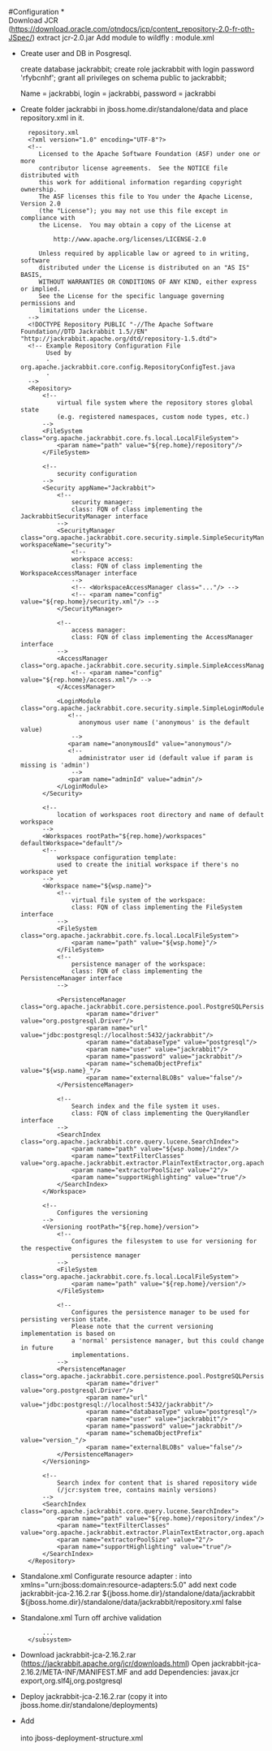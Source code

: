 #Configuration
*	
	Download JCR (https://download.oracle.com/otndocs/jcp/content_repository-2.0-fr-oth-JSpec/) extract jcr-2.0.jar
	Add module to wildfly : 
	module.xml
	<?xml version="1.0" encoding="UTF-8"?>
	<module xmlns="urn:jboss:module:1.5" name="javax.jcr">
		<dependencies>
			<module name="javax.transaction.api" export="true"/>
		</dependencies>
		<resources>
			<resource-root path="jcr-2.0.jar"/>
		</resources>
	</module>

*
	Create user and DB in Posgresql.
	
	create database jackrabbit;
	create role jackrabbit with login password 'rfybcnhf';
	grant all privileges on schema public to jackrabbit;
	
	Name = jackrabbi, login = jackrabbi, password = jackrabbi

*
	Create folder jackrabbi in jboss.home.dir/standalone/data and place repository.xml in it.

		repository.xml
		<?xml version="1.0" encoding="UTF-8"?>
		<!--
		   Licensed to the Apache Software Foundation (ASF) under one or more
		   contributor license agreements.  See the NOTICE file distributed with
		   this work for additional information regarding copyright ownership.
		   The ASF licenses this file to You under the Apache License, Version 2.0
		   (the "License"); you may not use this file except in compliance with
		   the License.  You may obtain a copy of the License at
		 
			   http://www.apache.org/licenses/LICENSE-2.0
		 
		   Unless required by applicable law or agreed to in writing, software
		   distributed under the License is distributed on an "AS IS" BASIS,
		   WITHOUT WARRANTIES OR CONDITIONS OF ANY KIND, either express or implied.
		   See the License for the specific language governing permissions and
		   limitations under the License.
		-->
		<!DOCTYPE Repository PUBLIC "-//The Apache Software Foundation//DTD Jackrabbit 1.5//EN" "http://jackrabbit.apache.org/dtd/repository-1.5.dtd">
		<!-- Example Repository Configuration File
			 Used by
			 - org.apache.jackrabbit.core.config.RepositoryConfigTest.java
			 -
		-->
		<Repository>
			<!--
				virtual file system where the repository stores global state
				(e.g. registered namespaces, custom node types, etc.)
			-->
			<FileSystem class="org.apache.jackrabbit.core.fs.local.LocalFileSystem">
				<param name="path" value="${rep.home}/repository"/>
			</FileSystem>
		 
			<!--
				security configuration
			-->
			<Security appName="Jackrabbit">
				<!--
					security manager:
					class: FQN of class implementing the JackrabbitSecurityManager interface
				-->
				<SecurityManager class="org.apache.jackrabbit.core.security.simple.SimpleSecurityManager" workspaceName="security">
					<!--
					workspace access:
					class: FQN of class implementing the WorkspaceAccessManager interface
					-->
					<!-- <WorkspaceAccessManager class="..."/> -->
					<!-- <param name="config" value="${rep.home}/security.xml"/> -->
				</SecurityManager>
		 
				<!--
					access manager:
					class: FQN of class implementing the AccessManager interface
				-->
				<AccessManager class="org.apache.jackrabbit.core.security.simple.SimpleAccessManager">
					<!-- <param name="config" value="${rep.home}/access.xml"/> -->
				</AccessManager>
		 
				<LoginModule class="org.apache.jackrabbit.core.security.simple.SimpleLoginModule">
				   <!--
					  anonymous user name ('anonymous' is the default value)
					-->
				   <param name="anonymousId" value="anonymous"/>
				   <!--
					  administrator user id (default value if param is missing is 'admin')
					-->
				   <param name="adminId" value="admin"/>
				</LoginModule>
			</Security>
		 
			<!--
				location of workspaces root directory and name of default workspace
			-->
			<Workspaces rootPath="${rep.home}/workspaces" defaultWorkspace="default"/>
			<!--
				workspace configuration template:
				used to create the initial workspace if there's no workspace yet
			-->
			<Workspace name="${wsp.name}">
				<!--
					virtual file system of the workspace:
					class: FQN of class implementing the FileSystem interface
				-->
				<FileSystem class="org.apache.jackrabbit.core.fs.local.LocalFileSystem">
					<param name="path" value="${wsp.home}"/>
				</FileSystem>
				<!--
					persistence manager of the workspace:
					class: FQN of class implementing the PersistenceManager interface
				-->
		 
				<PersistenceManager class="org.apache.jackrabbit.core.persistence.pool.PostgreSQLPersistenceManager">
						<param name="driver" value="org.postgresql.Driver"/>
						<param name="url" value="jdbc:postgresql://localhost:5432/jackrabbit"/>
						<param name="databaseType" value="postgresql"/>
						<param name="user" value="jackrabbit"/>
						<param name="password" value="jackrabbit"/>
						<param name="schemaObjectPrefix" value="${wsp.name}_"/>
						<param name="externalBLOBs" value="false"/>
				</PersistenceManager>
		 
				<!--
					Search index and the file system it uses.
					class: FQN of class implementing the QueryHandler interface
				-->
				<SearchIndex class="org.apache.jackrabbit.core.query.lucene.SearchIndex">
					<param name="path" value="${wsp.home}/index"/>
					<param name="textFilterClasses" value="org.apache.jackrabbit.extractor.PlainTextExtractor,org.apache.jackrabbit.extractor.MsWordTextExtractor,org.apache.jackrabbit.extractor.MsExcelTextExtractor,org.apache.jackrabbit.extractor.MsPowerPointTextExtractor,org.apache.jackrabbit.extractor.PdfTextExtractor,org.apache.jackrabbit.extractor.OpenOfficeTextExtractor,org.apache.jackrabbit.extractor.RTFTextExtractor,org.apache.jackrabbit.extractor.HTMLTextExtractor,org.apache.jackrabbit.extractor.XMLTextExtractor"/>
					<param name="extractorPoolSize" value="2"/>
					<param name="supportHighlighting" value="true"/>
				</SearchIndex>
			</Workspace>
		 
			<!--
				Configures the versioning
			-->
			<Versioning rootPath="${rep.home}/version">
				<!--
					Configures the filesystem to use for versioning for the respective
					persistence manager
				-->
				<FileSystem class="org.apache.jackrabbit.core.fs.local.LocalFileSystem">
					<param name="path" value="${rep.home}/version"/>
				</FileSystem>
		 
				<!--
					Configures the persistence manager to be used for persisting version state.
					Please note that the current versioning implementation is based on
					a 'normal' persistence manager, but this could change in future
					implementations.
				-->
				<PersistenceManager class="org.apache.jackrabbit.core.persistence.pool.PostgreSQLPersistenceManager">
						<param name="driver" value="org.postgresql.Driver"/>
						<param name="url" value="jdbc:postgresql://localhost:5432/jackrabbit"/>
						<param name="databaseType" value="postgresql"/>
						<param name="user" value="jackrabbit"/>
						<param name="password" value="jackrabbit"/>
						<param name="schemaObjectPrefix" value="version_"/>
						<param name="externalBLOBs" value="false"/>
				</PersistenceManager>
			</Versioning>
		 
			<!--
				Search index for content that is shared repository wide
				(/jcr:system tree, contains mainly versions)
			-->
			<SearchIndex class="org.apache.jackrabbit.core.query.lucene.SearchIndex">
				<param name="path" value="${rep.home}/repository/index"/>
				<param name="textFilterClasses" value="org.apache.jackrabbit.extractor.PlainTextExtractor,org.apache.jackrabbit.extractor.MsWordTextExtractor,org.apache.jackrabbit.extractor.MsExcelTextExtractor,org.apache.jackrabbit.extractor.MsPowerPointTextExtractor,org.apache.jackrabbit.extractor.PdfTextExtractor,org.apache.jackrabbit.extractor.OpenOfficeTextExtractor,org.apache.jackrabbit.extractor.RTFTextExtractor,org.apache.jackrabbit.extractor.HTMLTextExtractor,org.apache.jackrabbit.extractor.XMLTextExtractor"/>
				<param name="extractorPoolSize" value="2"/>
				<param name="supportHighlighting" value="true"/>
			</SearchIndex>
		</Repository>

* 
	Standalone.xml 
	Configurate resource adapter : into xmlns="urn:jboss:domain:resource-adapters:5.0" add next code
		<resource-adapters>
			<resource-adapter id="jackrabbit-jca-2.16.2.rar">
				<archive>
					jackrabbit-jca-2.16.2.rar
				</archive>
				<connection-definitions>
					<connection-definition class-name="org.apache.jackrabbit.jca.JCAManagedConnectionFactory" jndi-name="jcr/local" enabled="true" pool-name="RabbitAdapter">
						<config-property name="homeDir">
							${jboss.home.dir}/standalone/data/jackrabbit
						</config-property>
						<config-property name="configFile">
							${jboss.home.dir}/standalone/data/jackrabbit/repository.xml
						</config-property>
						<security>
							<application/>
						</security>
						<validation>
							<background-validation>false</background-validation>
						</validation>
					</connection-definition>
				</connection-definitions>
			</resource-adapter>
		</resource-adapters>
*
	Standalone.xml 
	Turn off archive validation 
        <subsystem xmlns="urn:jboss:domain:jca:5.0">
            <archive-validation enabled="false" fail-on-error="true" fail-on-warn="false"/>
  
            ...
        </subsystem>
*
	Download jackrabbit-jca-2.16.2.rar (https://jackrabbit.apache.org/jcr/downloads.html)
	Open  jackrabbit-jca-2.16.2/META-INF/MANIFEST.MF and add 
	Dependencies: javax.jcr export,org.slf4j,org.postgresql
* 
	Deploy jackrabbit-jca-2.16.2.rar (copy it into jboss.home.dir/standalone/deployments)
*
	Add 			
		<module name="deployment.jackrabbit-jca-2.16.2.rar"/>  
	into jboss-deployment-structure.xml